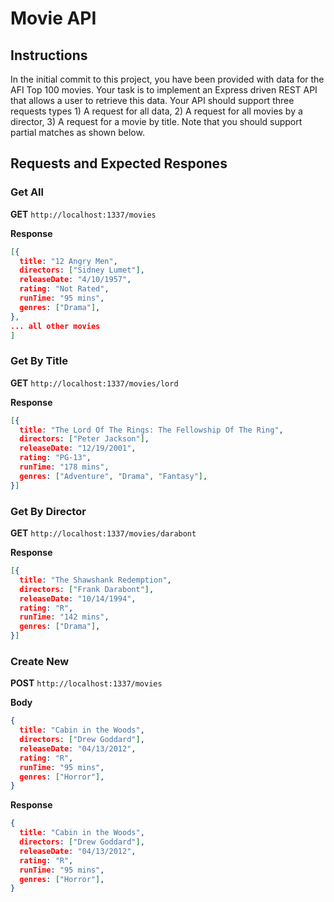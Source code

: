 # Movie API

## Instructions

In the initial commit to this project, you have been provided with data for the AFI Top 100 movies. Your task is to implement an Express driven REST API that allows a user to retrieve this data. Your API should support three requests types 1) A request for all data, 2) A request for all movies by a director, 3) A request for a movie by title. Note that you should support partial matches as shown below.

## Requests and Expected Respones

### Get All

**GET** `http://localhost:1337/movies`

**Response**
```JSON
[{
  title: "12 Angry Men",
  directors: ["Sidney Lumet"],
  releaseDate: "4/10/1957",
  rating: "Not Rated",
  runTime: "95 mins",
  genres: ["Drama"],
},
... all other movies
]
```

### Get By Title

**GET** `http://localhost:1337/movies/lord`

**Response**
```JSON
[{
  title: "The Lord Of The Rings: The Fellowship Of The Ring",
  directors: ["Peter Jackson"],
  releaseDate: "12/19/2001",
  rating: "PG-13",
  runTime: "178 mins",
  genres: ["Adventure", "Drama", "Fantasy"],
}]
```

### Get By Director

**GET** `http://localhost:1337/movies/darabont`

**Response**
```JSON
[{
  title: "The Shawshank Redemption",
  directors: ["Frank Darabont"],
  releaseDate: "10/14/1994",
  rating: "R",
  runTime: "142 mins",
  genres: ["Drama"],
}]
```

### Create New

**POST** `http://localhost:1337/movies`

**Body**
```JSON
{
  title: "Cabin in the Woods",
  directors: ["Drew Goddard"],
  releaseDate: "04/13/2012",
  rating: "R",
  runTime: "95 mins",
  genres: ["Horror"],
}
```

**Response**
```JSON
{
  title: "Cabin in the Woods",
  directors: ["Drew Goddard"],
  releaseDate: "04/13/2012",
  rating: "R",
  runTime: "95 mins",
  genres: ["Horror"],
}
```

